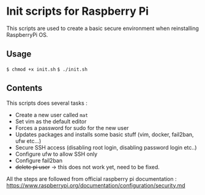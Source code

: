 # Init scripts for Raspberry Pi

This scripts are used to create a basic secure environment when reinstalling RaspberryPi OS. 

## Usage 

`$ chmod +x init.sh`
`$ ./init.sh`

## Contents

This scripts does several tasks : 
* Create a new user called `mat` 
* Set vim as the default editor
* Forces a password for sudo for the new user
* Updates packages and installs some basic stuff (vim, docker, fail2ban, ufw etc...)
* Secure SSH access (disabling root login, disabling password login etc..)
* Configure ufw to allow SSH only
* Configure fail2ban
* ~~delete pi user~~ -> this does not work yet, need to be fixed.

All the steps are followed from official raspberry pi documentation : https://www.raspberrypi.org/documentation/configuration/security.md